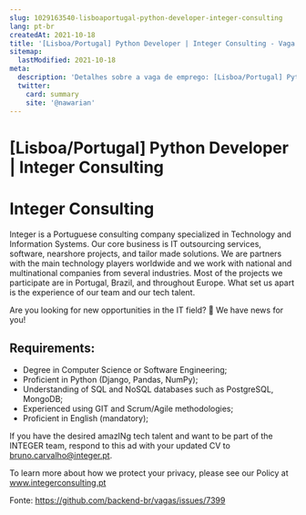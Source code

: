```yaml
---
slug: 1029163540-lisboaportugal-python-developer-integer-consulting
lang: pt-br
createdAt: 2021-10-18
title: '[Lisboa/Portugal] Python Developer | Integer Consulting - Vaga de Emprego'
sitemap:
  lastModified: 2021-10-18
meta:
  description: 'Detalhes sobre a vaga de emprego: [Lisboa/Portugal] Python Developer | Integer Consulting'
  twitter:
    card: summary
    site: '@nawarian'
---
```


# [Lisboa/Portugal] Python Developer | Integer Consulting

# Integer Consulting

Integer is a Portuguese consulting company specialized in Technology and Information Systems. Our core business is IT outsourcing services, software, nearshore projects, and tailor made solutions. We are partners with the main technology players worldwide and we work with national and multinational companies from several industries. Most of the projects we participate are in Portugal, Brazil, and throughout Europe. What set us apart is the experience of our team and our tech talent.

Are you looking for new opportunities in the IT field? 👀 We have news for you!

## Requirements: 

- Degree in Computer Science or Software Engineering;
- Proficient in Python (Django, Pandas, NumPy);
- Understanding of SQL and NoSQL databases such as PostgreSQL, MongoDB;
- Experienced using GIT and Scrum/Agile methodologies;
- Proficient in English (mandatory);

If you have the desired amazINg tech talent and want to be part of the INTEGER team, respond to this ad with your updated CV to bruno.carvalho@integer.pt.

To learn more about how we protect your privacy, please see our Policy at www.integerconsulting.pt


Fonte: https://github.com/backend-br/vagas/issues/7399